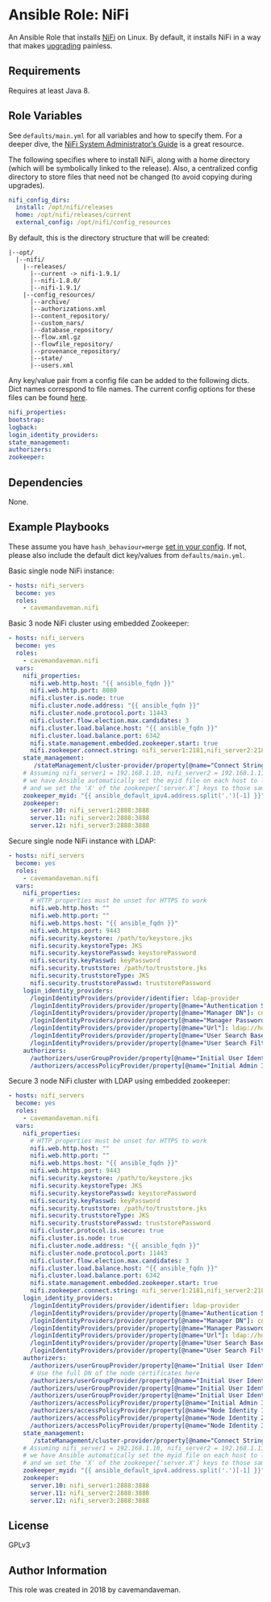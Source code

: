 # Ansible Role: NiFi

An Ansible Role that installs [NiFi](https://nifi.apache.org/) on Linux. By default, it installs NiFi in a way that makes [upgrading](https://cwiki.apache.org/confluence/display/NIFI/1.x.0+to+1.x.0+Upgrade) painless.

## Requirements

Requires at least Java 8.

## Role Variables

See `defaults/main.yml` for all variables and how to specify them. For a deeper dive, the [NiFi System Administrator’s Guide](https://nifi.apache.org/docs/nifi-docs/html/administration-guide.html) is a great resource.

The following specifies where to install NiFi, along with a home directory (which will be symbolically linked to the release). Also, a centralized config directory to store files that need not be changed (to avoid copying during upgrades).

```yaml
nifi_config_dirs:
  install: /opt/nifi/releases
  home: /opt/nifi/releases/current
  external_config: /opt/nifi/config_resources
```

By default, this is the directory structure that will be created:

```text
|--opt/
  |--nifi/
    |--releases/
      |--current -> nifi-1.9.1/
      |--nifi-1.8.0/
      |--nifi-1.9.1/
    |--config_resources/
      |--archive/
      |--authorizations.xml
      |--content_repository/
      |--custom_nars/
      |--database_repository/
      |--flow.xml.gz
      |--flowfile_repository/
      |--provenance_repository/
      |--state/
      |--users.xml
```

Any key/value pair from a config file can be added to the following dicts. Dict names correspond to file names. The current config options for these files can be found [here](https://github.com/apache/nifi/blob/master/nifi-nar-bundles/nifi-framework-bundle/nifi-framework/nifi-resources/src/main/resources/conf).

```yaml
nifi_properties:
bootstrap:
logback:
login_identity_providers:
state_management:
authorizers:
zookeeper:
```

## Dependencies

None.

## Example Playbooks

These assume you have `hash_behaviour=merge` [set in your config](https://docs.ansible.com/ansible/latest/reference_appendices/config.html#default-hash-behaviour). If not, please also include the default dict key/values from `defaults/main.yml`.

Basic single node NiFi instance:

```yaml
- hosts: nifi_servers
  become: yes
  roles:
    - cavemandaveman.nifi
```

Basic 3 node NiFi cluster using embedded Zookeeper:

```yaml
- hosts: nifi_servers
  become: yes
  roles:
    - cavemandaveman.nifi
  vars:
    nifi_properties:
      nifi.web.http.host: "{{ ansible_fqdn }}"
      nifi.web.http.port: 8080
      nifi.cluster.is.node: true
      nifi.cluster.node.address: "{{ ansible_fqdn }}"
      nifi.cluster.node.protocol.port: 11443
      nifi.cluster.flow.election.max.candidates: 3
      nifi.cluster.load.balance.host: "{{ ansible_fqdn }}"
      nifi.cluster.load.balance.port: 6342
      nifi.state.management.embedded.zookeeper.start: true
      nifi.zookeeper.connect.string: nifi_server1:2181,nifi_server2:2181,nifi_server3:2181
    state_management:
       /stateManagement/cluster-provider/property[@name="Connect String"]: "{{ nifi_properties['nifi.zookeeper.connect.string'] }}"
    # Assuming nifi_server1 = 192.168.1.10, nifi_server2 = 192.168.1.11, nifi_server3 = 192.168.1.12
    # we have Ansible automatically set the myid file on each host to last octet of the node's IP address
    # and we set the 'X' of the zookeeper['server.X'] keys to those same numbers.
    zookeeper_myid: "{{ ansible_default_ipv4.address.split('.')[-1] }}"
    zookeeper:
      server.10: nifi_server1:2888:3888
      server.11: nifi_server2:2888:3888
      server.12: nifi_server3:2888:3888
```

Secure single node NiFi instance with LDAP:

```yaml
- hosts: nifi_servers
  become: yes
  roles:
    - cavemandaveman.nifi
  vars:
    nifi_properties:
      # HTTP properties must be unset for HTTPS to work
      nifi.web.http.host: ""
      nifi.web.http.port: ""
      nifi.web.https.host: "{{ ansible_fqdn }}"
      nifi.web.https.port: 9443
      nifi.security.keystore: /path/to/keystore.jks
      nifi.security.keystoreType: JKS
      nifi.security.keystorePasswd: keystorePassword
      nifi.security.keyPasswd: keyPassword
      nifi.security.truststore: /path/to/truststore.jks
      nifi.security.truststoreType: JKS
      nifi.security.truststorePasswd: truststorePassword
    login_identity_providers:
      /loginIdentityProviders/provider/identifier: ldap-provider
      /loginIdentityProviders/provider/property[@name="Authentication Strategy"]: SIMPLE
      /loginIdentityProviders/provider/property[@name="Manager DN"]: cn=nifi,ou=people,dc=example,dc=com
      /loginIdentityProviders/provider/property[@name="Manager Password"]: password
      /loginIdentityProviders/provider/property[@name="Url"]: ldap://hostname:port
      /loginIdentityProviders/provider/property[@name="User Search Base"]: OU=people,DC=example,DC=com
      /loginIdentityProviders/provider/property[@name="User Search Filter"]: sAMAccountName={0}
    authorizers:
      /authorizers/userGroupProvider/property[@name="Initial User Identity 1"]: cn=John Smith,ou=people,dc=example,dc=com
      /authorizers/accessPolicyProvider/property[@name="Initial Admin Identity"]: cn=John Smith,ou=people,dc=example,dc=com
```

Secure 3 node NiFi cluster with LDAP using embedded zookeeper:

```yaml
- hosts: nifi_servers
  become: yes
  roles:
    - cavemandaveman.nifi
  vars:
    nifi_properties:
      # HTTP properties must be unset for HTTPS to work
      nifi.web.http.host: ""
      nifi.web.http.port: ""
      nifi.web.https.host: "{{ ansible_fqdn }}"
      nifi.web.https.port: 9443
      nifi.security.keystore: /path/to/keystore.jks
      nifi.security.keystoreType: JKS
      nifi.security.keystorePasswd: keystorePassword
      nifi.security.keyPasswd: keyPassword
      nifi.security.truststore: /path/to/truststore.jks
      nifi.security.truststoreType: JKS
      nifi.security.truststorePasswd: truststorePassword
      nifi.cluster.protocol.is.secure: true
      nifi.cluster.is.node: true
      nifi.cluster.node.address: "{{ ansible_fqdn }}"
      nifi.cluster.node.protocol.port: 11443
      nifi.cluster.flow.election.max.candidates: 3
      nifi.cluster.load.balance.host: "{{ ansible_fqdn }}"
      nifi.cluster.load.balance.port: 6342
      nifi.state.management.embedded.zookeeper.start: true
      nifi.zookeeper.connect.string: nifi_server1:2181,nifi_server2:2181,nifi_server3:2181
    login_identity_providers:
      /loginIdentityProviders/provider/identifier: ldap-provider
      /loginIdentityProviders/provider/property[@name="Authentication Strategy"]: SIMPLE
      /loginIdentityProviders/provider/property[@name="Manager DN"]: cn=nifi,ou=people,dc=example,dc=com
      /loginIdentityProviders/provider/property[@name="Manager Password"]: password
      /loginIdentityProviders/provider/property[@name="Url"]: ldap://hostname:port
      /loginIdentityProviders/provider/property[@name="User Search Base"]: OU=people,DC=example,DC=com
      /loginIdentityProviders/provider/property[@name="User Search Filter"]: sAMAccountName={0}
    authorizers:
      /authorizers/userGroupProvider/property[@name="Initial User Identity 1"]: cn=John Smith,ou=people,dc=example,dc=com
      # Use the full DN of the node certificates here
      /authorizers/userGroupProvider/property[@name="Initial User Identity 2"]: CN=nifi_server1.example.com, O=ExampleLLC, L=Saint Louis, ST=Missouri, C=US
      /authorizers/userGroupProvider/property[@name="Initial User Identity 3"]: CN=nifi_server2.example.com, O=ExampleLLC, L=Saint Louis, ST=Missouri, C=US
      /authorizers/userGroupProvider/property[@name="Initial User Identity 4"]: CN=nifi_server3.example.com, O=ExampleLLC, L=Saint Louis, ST=Missouri, C=US
      /authorizers/accessPolicyProvider/property[@name="Initial Admin Identity"]: cn=John Smith,ou=people,dc=example,dc=com
      /authorizers/accessPolicyProvider/property[@name="Node Identity 1"]: CN=nifi_server1.example.com, O=ExampleLLC, L=Saint Louis, ST=Missouri, C=US
      /authorizers/accessPolicyProvider/property[@name="Node Identity 2"]: CN=nifi_server2.example.com, O=ExampleLLC, L=Saint Louis, ST=Missouri, C=US
      /authorizers/accessPolicyProvider/property[@name="Node Identity 3"]: CN=nifi_server3.example.com, O=ExampleLLC, L=Saint Louis, ST=Missouri, C=US
    state_management:
       /stateManagement/cluster-provider/property[@name="Connect String"]: "{{ nifi_properties['nifi.zookeeper.connect.string'] }}"
    # Assuming nifi_server1 = 192.168.1.10, nifi_server2 = 192.168.1.11, nifi_server3 = 192.168.1.12
    # we have Ansible automatically set the myid file on each host to last octet of the node's IP address
    # and we set the 'X' of the zookeeper['server.X'] keys to those same numbers.
    zookeeper_myid: "{{ ansible_default_ipv4.address.split('.')[-1] }}"
    zookeeper:
      server.10: nifi_server1:2888:3888
      server.11: nifi_server2:2888:3888
      server.12: nifi_server3:2888:3888
```

## License

GPLv3

## Author Information

This role was created in 2018 by cavemandaveman.
